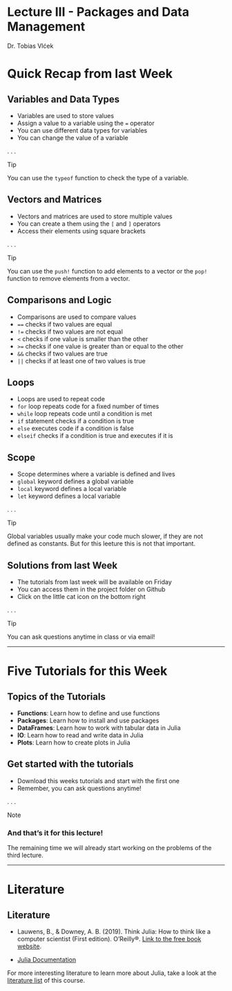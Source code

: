 # Lecture III - Packages and Data Management
Dr. Tobias Vlćek

# <span class="flow">Quick Recap from last Week</span>

## Variables and Data Types

- Variables are used to store values
- Assign a value to a variable using the `=` operator
- You can use <span class="highlight">different data types</span> for
  variables
- You can change the value of a variable

. . .

> [!TIP]
>
> You can use the `typeof` function to check the type of a variable.

## Vectors and Matrices

- Vectors and matrices are used to store multiple values
- You can create a them using the `[` and `]` operators
- Access their elements using square brackets

. . .

> [!TIP]
>
> You can use the `push!` function to add elements to a vector or the
> `pop!` function to remove elements from a vector.

## Comparisons and Logic

- Comparisons are <span class="highlight">used to compare values</span>
- `==` checks if two values are equal
- `!=` checks if two values are not equal
- `<` checks if one value is smaller than the other
- `>=` checks if one value is greater than or equal to the other
- `&&` checks if two values are true
- `||` checks if at least one of two values is true

## Loops

- Loops are used to repeat code
- `for` loop repeats code for a fixed number of times
- `while` loop repeats code until a condition is met
- `if` statement checks if a condition is true
- `else` executes code if a condition is false
- `elseif` checks if a condition is true and executes if it is

## Scope

- Scope determines where a variable is defined and lives
- `global` keyword defines a global variable
- `local` keyword defines a local variable
- `let` keyword defines a local variable

. . .

> [!TIP]
>
> Global variables usually make your code much slower, if they are not
> defined as constants. <span class="highlight">But for this leeture
> this is not that important</span>.

## Solutions from last Week

- The tutorials from last week will be <span class="highlight">available
  on Friday</span>
- You can access them in the project folder on Github
- Click on the little cat icon on the bottom right

. . .

> [!TIP]
>
> You can ask questions anytime in class or via email!

------------------------------------------------------------------------

# <span class="flow">Five Tutorials for this Week</span>

## Topics of the Tutorials

- **Functions**: Learn how to define and use functions
- **Packages**: Learn how to install and use packages
- **DataFrames**: Learn how to work with tabular data in Julia
- **IO**: Learn how to read and write data in Julia
- **Plots**: Learn how to create plots in Julia

## Get started with the tutorials

- Download this weeks tutorials and start with the first one
- <span class="highlight">Remember, you can ask questions
  anytime!</span>

. . .

> [!NOTE]
>
> ### And that’s it for this lecture!
>
> The remaining time we will already start working on the problems of
> the third lecture.

------------------------------------------------------------------------

# <span class="flow">Literature</span>

## Literature

- Lauwens, B., & Downey, A. B. (2019). Think Julia: How to think like a
  computer scientist (First edition). O’Reilly®. [Link to the free book
  website](https://benlauwens.github.io/ThinkJulia.jl/latest/book.html).

- [Julia Documentation](https://docs.julialang.org/)

For more interesting literature to learn more about Julia, take a look
at the [literature list](../general/literature.qmd) of this course.

